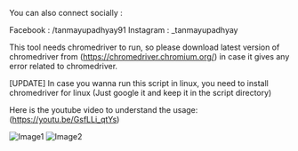 You can also connect socially :

Facebook : /tanmayupadhyay91
Instagram : _tanmayupadhyay

This tool needs chromedriver to run, so please download latest version of chromedriver from (https://chromedriver.chromium.org/) in case it gives any error related to chromedriver.

[UPDATE] In case you wanna run this script in linux, you need to install chromedriver for linux (Just google it and keep it in the script directory)


Here is the youtube video to understand the usage:
(https://youtu.be/GsfLLi_qtYs)


![Image1](https://raw.githubusercontent.com/tanmay606/YouTubeMusicPythonAPI/master/Images/mainsc.png)
![Image2](https://raw.githubusercontent.com/tanmay606/YouTubeMusicPythonAPI/master/Images/secm.png)
